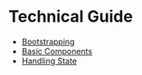 # Technical Guide

* [Bootstrapping](./bootstrapping.md)
* [Basic Components](./components.md)
* [Handling State](./state.md)
